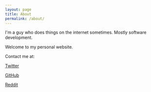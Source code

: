 ```yaml
---
layout: page
title: About
permalink: /about/
---
```


I'm a guy who does things on the internet sometimes. Mostly software development.

Welcome to my personal website.

Contact me at:

[Twitter](https://www.twitter.com/demonic_savage_)

[GitHub](https://www.github.com/DemonicSavage)

[Reddit](https://www.reddit.com/u/DemonicSavage)
